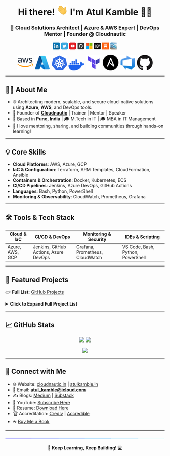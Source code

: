 <!-- Atul Kamble | GitHub Profile -->

<h1 align="center">Hi there! <img src="https://github.com/atulkamble/atulkamble/blob/main/gif/hello.gif" width="35" alt="wave"> I'm <strong>Atul Kamble</strong> 👨‍💻</h1>

<h3 align="center">🚀 Cloud Solutions Architect | Azure & AWS Expert | DevOps Mentor | Founder @ Cloudnautic</h3>

<p align="center">
  <a href="https://www.linkedin.com/in/atuljkamble/"><img src="https://github.com/atulkamble/atulkamble/blob/main/icons/linkedin.png" width="22px"></a>
  <a href="https://twitter.com/atul_kamble"><img src="https://github.com/atulkamble/atulkamble/blob/main/icons/twitter.png" width="22px"></a>
  <a href="https://www.youtube.com/channel/UCozWfiSWpO4JZhMrASYyZ2w"><img src="https://github.com/atulkamble/atulkamble/blob/main/icons/youtube.png" width="22px"></a>
  <a href="https://github.com/atulkamble"><img src="https://github.com/atulkamble/atulkamble/blob/main/icons/github.png" width="22px"></a>
  <a href="https://docs.microsoft.com/en-us/users/atulkamble/"><img src="https://github.com/atulkamble/atulkamble/blob/main/icons/Microsoft-Learn.png" width="22px"></a>
  <a href="https://dev.to/atulkamble"><img src="https://github.com/atulkamble/atulkamble/blob/main/icons/dev.jpg" width="22px"></a>
  <a href="https://atulkamble.substack.com/"><img src="https://github.com/atulkamble/atulkamble/blob/main/icons/substack2.png" width="22px"></a> 
  <a href="https://cloudnautic.in/"><img src="https://github.com/atulkamble/atulkamble/blob/main/icons/cloudnautic.jpg" width="22px"></a>  
</p>

<p align="center">
  <img src="https://github.com/atulkamble/atulkamble/blob/main/Logos/aws.png" width="50"/>
  <img src="https://github.com/atulkamble/atulkamble/blob/main/Logos/azure.png" width="50"/>
  <img src="https://github.com/atulkamble/atulkamble/blob/main/Logos/kubernetes.svg" width="50"/>
  <img src="https://github.com/atulkamble/atulkamble/blob/main/Logos/docker2.svg" width="50"/>
  <img src="https://github.com/atulkamble/atulkamble/blob/main/Logos/terraform.png" width="50"/>
  <img src="https://github.com/atulkamble/atulkamble/blob/main/Logos/ansible.png" width="50"/>
  <img src="https://github.com/atulkamble/atulkamble/blob/main/Logos/azure-devops.svg" width="50"/>
  <img src="https://github.com/atulkamble/atulkamble/blob/main/Logos/github.png" width="50"/>
</p>

---

## 👨‍💼 About Me

- 🌐 Architecting modern, scalable, and secure cloud-native solutions using **Azure**, **AWS**, and DevOps tools.
- 💼 Founder of [**Cloudnautic**](https://cloudnautic.in) | Trainer | Mentor | Speaker
- 📍 Based in **Pune, India** | 🎓 M.Tech in IT | 🎓 MBA in IT Management
- 📢 I love mentoring, sharing, and building communities through hands-on learning!

---

## 💡 Core Skills

- **Cloud Platforms**: AWS, Azure, GCP  
- **IaC & Configuration**: Terraform, ARM Templates, CloudFormation, Ansible  
- **Containers & Orchestration**: Docker, Kubernetes, ECS  
- **CI/CD Pipelines**: Jenkins, Azure DevOps, GitHub Actions  
- **Languages**: Bash, Python, PowerShell  
- **Monitoring & Observability**: CloudWatch, Prometheus, Grafana  

---

## 🛠️ Tools & Tech Stack

| Cloud & IaC        | CI/CD & DevOps        | Monitoring & Security     | IDEs & Scripting        |
|-------------------|------------------------|----------------------------|-------------------------|
| Azure, AWS, GCP    | Jenkins, GitHub Actions, Azure DevOps | Grafana, Prometheus, CloudWatch | VS Code, Bash, Python, PowerShell |

---

## 🚀 Featured Projects

👉 **Full List:** [GitHub Projects](https://github.com/atulkamble?tab=repositories)

<details>
<summary><b>Click to Expand Full Project List</b></summary>

<!-- Project list stays as-is from your original markdown -->

</details>

---

## 📈 GitHub Stats

<p align="center">
  <img src="https://github-readme-stats.vercel.app/api?username=atulkamble&show_icons=true&theme=tokyonight&hide_border=true" width="48%" />
  <img src="https://github-readme-streak-stats.herokuapp.com/?user=atulkamble&theme=tokyonight&hide_border=true" width="48%" />
</p>

<p align="center">
  <img src="https://github-readme-stats.vercel.app/api/top-langs/?username=atulkamble&layout=compact&theme=tokyonight&hide_border=true" width="35%" />
</p>

---

## 🤝 Connect with Me

- 🌐 Website: [cloudnautic.in](https://cloudnautic.in) | [atulkamble.in](https://atulkamble.in)
- 📧 Email: **atul_kamble@icloud.com**
- ✍️ Blogs: [Medium](https://atul-kamble.medium.com) | [Substack](https://atulkamble.substack.com)
- 🎥 YouTube: [Subscribe Here](https://www.youtube.com/channel/atulkamble)
- 📜 Resume: [Download Here](https://github.com/atulkamble/atulkamble/blob/master/AtulKamble.pdf)
- 🏆 Accreditation: [Credly](https://www.credly.com/users/atulkamble) | [Accredible](https://www.credential.net/profile/atuljaywantkamble/wallet)
- ☕ [Buy Me a Book](https://www.buymeacoffee.com/AtulKamble)

---

<p align="center"><img src="https://github.com/atulkamble/atulkamble/blob/main/gif/line.gif" width="100%"></p>

<p align="center"><strong>🚀 Keep Learning, Keep Building! 💻</strong></p>
